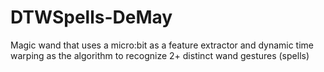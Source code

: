 # DTWSpells-DeMay
Magic wand that uses a micro:bit as a feature extractor and dynamic time warping as the algorithm to recognize 2+ distinct wand gestures (spells)
